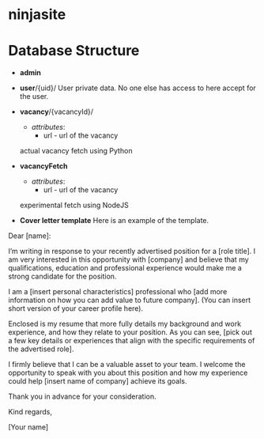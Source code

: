 # ninjasite


Database Structure
==================

* **admin**

* **user**/{uid}/
  User private data. No one else has access to here accept for the user.

* **vacancy**/{vacancyId}/
  * _attributes_:
    * url - url of the vacancy

  actual vacancy fetch using Python

* **vacancyFetch**
  * _attributes_:
    * url - url of the vacancy

  experimental fetch using NodeJS





* **Cover letter template**
Here is an example of the template.


Dear [name]:

I’m writing in response to your recently advertised position for a [role title]. I am very interested in this opportunity with [company] and believe that my qualifications, education and professional experience would make me a strong candidate for the position.

I am a [insert personal characteristics] professional who [add more information on how you can add value to future company]. (You can insert short version of your career profile here).

Enclosed is my resume that more fully details my background and work experience, and how they relate to your position. As you can see, [pick out a few key details or experiences that align with the specific requirements of the advertised role].

I firmly believe that I can be a valuable asset to your team. I welcome the opportunity to speak with you about this position and how my experience could help [insert name of company] achieve its goals.

Thank you in advance for your consideration.

Kind regards,

[Your name]



